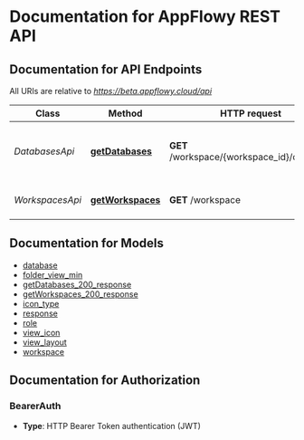 # Documentation for AppFlowy REST API

<a name="documentation-for-api-endpoints"></a>
## Documentation for API Endpoints

All URIs are relative to *https://beta.appflowy.cloud/api*

| Class | Method | HTTP request | Description |
|------------ | ------------- | ------------- | -------------|
| *DatabasesApi* | [**getDatabases**](Apis/DatabasesApi.md#getdatabases) | **GET** /workspace/{workspace_id}/database | Retrieves a list of database in a workspace |
| *WorkspacesApi* | [**getWorkspaces**](Apis/WorkspacesApi.md#getworkspaces) | **GET** /workspace | Retrieves a list of all workspaces |


<a name="documentation-for-models"></a>
## Documentation for Models

 - [database](./Models/database.md)
 - [folder_view_min](./Models/folder_view_min.md)
 - [getDatabases_200_response](./Models/getDatabases_200_response.md)
 - [getWorkspaces_200_response](./Models/getWorkspaces_200_response.md)
 - [icon_type](./Models/icon_type.md)
 - [response](./Models/response.md)
 - [role](./Models/role.md)
 - [view_icon](./Models/view_icon.md)
 - [view_layout](./Models/view_layout.md)
 - [workspace](./Models/workspace.md)


<a name="documentation-for-authorization"></a>
## Documentation for Authorization

<a name="BearerAuth"></a>
### BearerAuth

- **Type**: HTTP Bearer Token authentication (JWT)

